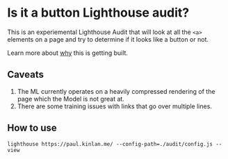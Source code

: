 # Is it a button Lighthouse audit?

This is an experiemental Lighthouse Audit that will look at all the `<a>` elements on a page and try to determine if it looks like a button or not.

Learn more about [why](https://paul.kinlan.me/button-and-link-scraping-for-ml-training/) this is getting built.

## Caveats

1. The ML currently operates on a heavily compressed rendering of the page which the Model is not great at.
2. There are some training issues with links that go over multiple lines.

## How to use

`lighthouse https://paul.kinlan.me/ --config-path=./audit/config.js --view`